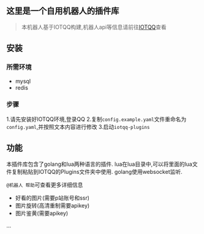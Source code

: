 ## 这里是一个自用机器人的插件库
> 本机器人基于IOTQQ构建,机器人api等信息请前往[IOTQQ](https://github.com/IOTQQ/IOTQQ)查看

## 安装

### 所需环境
* mysql
* redis

### 步骤
1.请先安装好IOTQQ环境,登录QQ
2.复制`config.example.yaml`文件重命名为`config.yaml`,并按照文本内容进行修改
3.启动`iotqq-plugins`

## 功能
本插件库包含了golang和lua两种语言的插件.
lua在lua目录中,可以将里面的lua文件复制粘贴到IOTQQ的Plugins文件夹中使用.
golang使用websocket监听.

`@机器人 帮助`可查看更多详细信息
* 好看的图片(需要p站账号和ssr)
* 图片旋转(高清重制需要apikey)
* 图片鉴黄(需要apikey)

...

